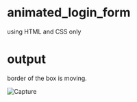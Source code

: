 # animated_login_form

using HTML and CSS only

# output

border of the box  is moving.

![Capture](https://user-images.githubusercontent.com/62133126/232154662-7c3a0023-2475-47b8-a5a2-6342773695e7.PNG)

